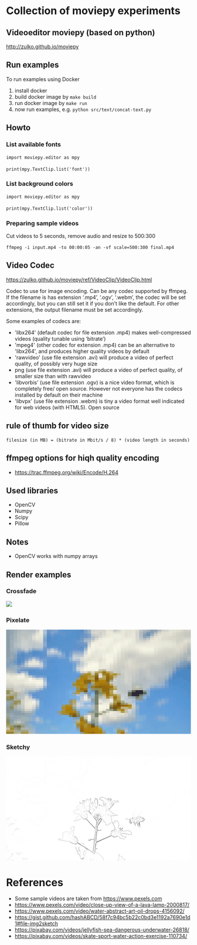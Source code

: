 # Collection of moviepy experiments


## Videoeditor moviepy (based on python)

http://zulko.github.io/moviepy


## Run examples

To run examples using Docker

1. install docker
2. build docker image by `make build`
3. run docker image by `make run`
4. now run examples, e.g. `python src/text/concat-text.py`


## Howto

### List available fonts

```
import moviepy.editor as mpy

print(mpy.TextClip.list('font'))
```

### List background colors

```
import moviepy.editor as mpy

print(mpy.TextClip.list('color'))
```

### Preparing sample videos

Cut videos to 5 seconds, remove audio and resize to 500:300

```
ffmpeg -i input.mp4 -to 00:00:05 -an -vf scale=500:300 final.mp4
```

## Video Codec

https://zulko.github.io/moviepy/ref/VideoClip/VideoClip.html

Codec to use for image encoding. Can be any codec supported by ffmpeg. 
If the filename is has extension ‘.mp4’, ‘.ogv’, ‘.webm’, the codec will be set 
accordingly, but you can still set it if you don’t like the default. 
For other extensions, the output filename must be set accordingly.

Some examples of codecs are:

* 'libx264' (default codec for file extension .mp4) makes well-compressed videos (quality tunable using ‘bitrate’)
* 'mpeg4' (other codec for extension .mp4) can be an alternative to 'libx264', and produces higher quality videos by default
* 'rawvideo' (use file extension .avi) will produce a video of perfect quality, of possibly very huge size
* png (use file extension .avi) will produce a video of perfect quality, of smaller size than with rawvideo
* 'libvorbis' (use file extension .ogv) is a nice video format, which is completely free/ open source. However not everyone has the codecs installed by default on their machine
* 'libvpx' (use file extension .webm) is tiny a video format well indicated for web videos (with HTML5). Open source

## rule of thumb for video size

	filesize (in MB) = (bitrate in Mbit/s / 8) * (video length in seconds)

## ffmpeg options for hiqh quality encoding

* https://trac.ffmpeg.org/wiki/Encode/H.264

## Used libraries

- OpenCV
- Numpy
- Scipy
- Pillow

## Notes

- OpenCV works with numpy arrays

## Render examples

### Crossfade
![](render/crossfade.gif)

### Pixelate

![](render/pixelate.gif)

### Sketchy

![](render/sketchy.gif)

# References

- Some sample videos are taken from https://www.pexels.com
- https://www.pexels.com/video/close-up-view-of-a-lava-lamp-2000817/
- https://www.pexels.com/video/water-abstract-art-oil-drops-4156092/
- https://gist.github.com/hashABCD/58f7c94bc5b22c0bd3e1192a7690e1d1#file-img2sketch
- https://pixabay.com/videos/jellyfish-sea-dangerous-underwater-26818/
- https://pixabay.com/videos/skate-sport-water-action-exercise-110734/

